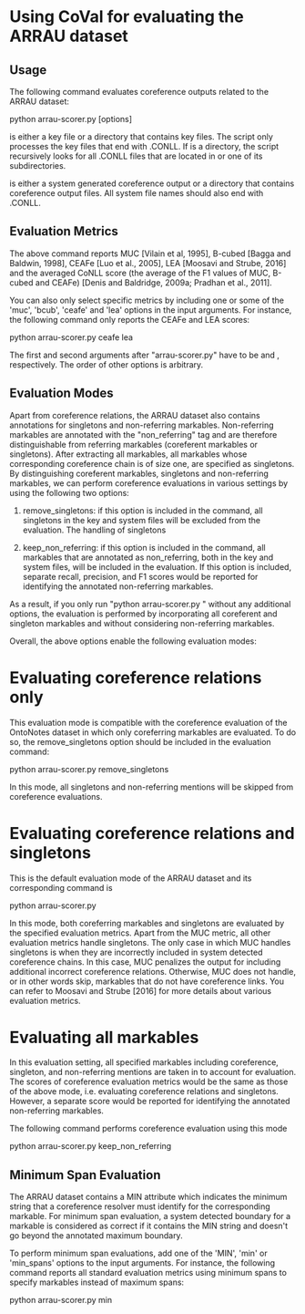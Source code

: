 # Using CoVal for evaluating the ARRAU dataset


## Usage

The following command evaluates coreference outputs related to the ARRAU dataset:

python arrau-scorer.py <key> <system> [options]

<Key> is either a key file or a directory that contains key files. The script only processes the key files that end with .CONLL. If <key> is a directory, the script recursively looks for all .CONLL files that are located in <key> or one of its subdirectories.

<system> is either a system generated coreference output or a directory that contains coreference output files. All system file names should also end with .CONLL. 

## Evaluation Metrics

The above command reports MUC [Vilain et al, 1995], B-cubed [Bagga and Baldwin, 1998], CEAFe [Luo et al., 2005], LEA [Moosavi and Strube, 2016] and the averaged CoNLL score (the average of the F1 values of MUC, B-cubed and CEAFe) [Denis and Baldridge, 2009a; Pradhan  et  al., 2011].

You can also only select specific metrics by including one or some of the 'muc', 'bcub', 'ceafe' and 'lea' options in the input arguments.
For instance, the following command only reports the CEAFe and LEA scores:

python arrau-scorer.py <key> <system> ceafe lea

The first and second arguments after "arrau-scorer.py" have to be <key> and <system>, respectively. The order of other options is arbitrary. 

## Evaluation Modes

Apart from coreference relations, the ARRAU dataset also contains annotations for singletons and non-referring markables. Non-referring markables are annotated with the "non_referring" tag and are therefore distinguishable from referring markables (coreferent markables or singletons). 
After extracting all markables, all markables whose corresponding coreference chain is of size one, are specified as singletons.
By distinguishing coreferent markables, singletons and non-referring markables, we can perform coreference evaluations in various settings by using the following two options:

1) remove_singletons:  if this option is included in the command, all singletons in the key and system files will be excluded from the evaluation. 
The handling of singletons 

2) keep_non_referring:  if this option is included in the command, all markables that are annotated as non_referring, both in the key and system files, will be included in the evaluation.
If this option is included, separate recall, precision, and F1 scores would be reported for identifying the annotated non-referring markables.

As a result, if you only run "python arrau-scorer.py <key> <system>" without any additional options, the evaluation is performed by incorporating all coreferent and singleton markables and without considering non-referring markables.

Overall, the above options enable the following evaluation modes:

# Evaluating coreference relations only

This evaluation mode is compatible with the coreference evaluation of the OntoNotes dataset in which only coreferring markables are evaluated.
To do so, the remove_singletons option should be included in the evaluation command:

python arrau-scorer.py <key> <system> remove_singletons

In this mode, all singletons and non-referring mentions will be skipped from coreference evaluations.

# Evaluating coreference relations and singletons 

This is the default evaluation mode of the ARRAU dataset and its corresponding command is

python arrau-scorer.py <key> <system>

In this mode, both coreferring markables and singletons are evaluated by the specified evaluation metrics.
Apart from the MUC metric, all other evaluation metrics handle singletons.
The only case in which MUC handles singletons is when they are incorrectly included in system detected coreference chains. In this case, MUC penalizes the output for including additional incorrect coreference relations. Otherwise, MUC does not handle, or in other words skip, markables that do not have coreference links. 
You can refer to Moosavi and Strube [2016] for more details about various evaluation metrics.

# Evaluating all markables 

In this evaluation setting, all specified markables including coreference, singleton, and non-referring mentions are taken in to account for evaluation.
The scores of coreference evaluation metrics would be the same as those of the above mode, i.e. evaluating coreference relations and singletons.
However, a separate score would be reported for identifying the annotated non-referring markables.

The following command performs coreference evaluation using this mode

python arrau-scorer.py <key> <system> keep_non_referring

 
## Minimum Span Evaluation

The ARRAU dataset contains a MIN attribute which indicates the minimum string that a coreference
resolver must identify for the corresponding markable.
For minimum span evaluation, a system detected boundary for a markable is considered as correct if it contains the MIN string and doesn't go beyond the annotated maximum boundary.

To perform minimum span evaluations, add one of the 'MIN', 'min' or 'min_spans' options to the input arguments.
For instance, the following command reports all standard evaluation metrics using minimum spans to specify markables instead of maximum spans:

python arrau-scorer.py <key> <system> min

